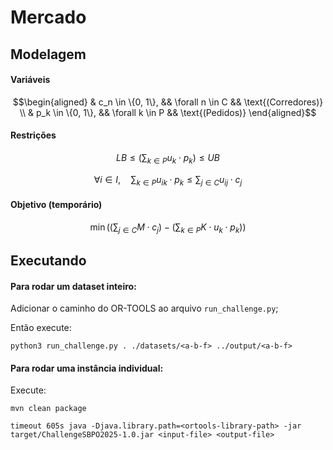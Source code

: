 # Mercado

## Modelagem

#### Variáveis

```math
\begin{aligned}
& c_n \in \{0, 1\}, && \forall n \in C && \text{(Corredores)} \\
& p_k \in \{0, 1\}, && \forall k \in P && \text{(Pedidos)}
\end{aligned}
```

#### Restrições

```math
LB \leq \left( \sum_{k \in P} u_k \cdot p_k \right) \leq UB
```

```math
\forall i \in I,\quad \sum_{k \in P} u_{ik} \cdot p_k \leq \sum_{j \in C} u_{ij} \cdot c_j
```

#### Objetivo (temporário)

```math
\min \left( \left( \sum_{j \in C} M \cdot c_j \right) - \left( \sum_{k \in P} K \cdot u_k \cdot p_k \right) \right)
```

## Executando

#### Para rodar um dataset inteiro:

Adicionar o caminho do OR-TOOLS ao arquivo `run_challenge.py`;

Então execute:

```
python3 run_challenge.py . ./datasets/<a-b-f> ../output/<a-b-f>
```

#### Para rodar uma instância individual:

Execute:

```
mvn clean package
```

```
timeout 605s java -Djava.library.path=<ortools-library-path> -jar target/ChallengeSBPO2025-1.0.jar <input-file> <output-file>
```